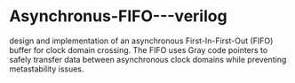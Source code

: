 # Asynchronus-FIFO---verilog
design and implementation of an asynchronous First-In-First-Out (FIFO) buffer for clock domain crossing. The FIFO uses Gray code pointers to safely transfer data between asynchronous clock domains while preventing metastability issues. 
